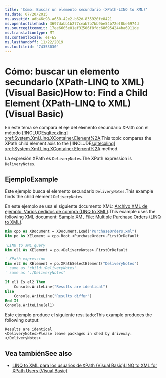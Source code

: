```yaml
---
title: 'Cómo: Buscar un elemento secundario (XPath-LINQ to XML)'
ms.date: 07/20/2015
ms.assetid: adb46c98-a650-42e2-b62d-835920fe8421
ms.openlocfilehash: 3697dabb1b277ceab7b7bb9be54b72ef8be6974d
ms.sourcegitcommit: 17ee6605e01ef32506f8fdc686954244ba6911de
ms.translationtype: MT
ms.contentlocale: es-ES
ms.lasthandoff: 11/22/2019
ms.locfileid: "74353030"
---
```

# <a name="how-to-find-a-child-element-xpath-linq-to-xml-visual-basic"></a><span data-ttu-id="491be-102">Cómo: buscar un elemento secundario (XPath-LINQ to XML) (Visual Basic)</span><span class="sxs-lookup"><span data-stu-id="491be-102">How to: Find a Child Element (XPath-LINQ to XML) (Visual Basic)</span></span>
<span data-ttu-id="491be-103">En este tema se compara el eje del elemento secundario XPath con el método [!INCLUDE[sqltecxlinq](~/includes/sqltecxlinq-md.md)] <xref:System.Xml.Linq.XContainer.Element%2A>.</span><span class="sxs-lookup"><span data-stu-id="491be-103">This topic compares the XPath child element axis to the [!INCLUDE[sqltecxlinq](~/includes/sqltecxlinq-md.md)] <xref:System.Xml.Linq.XContainer.Element%2A> method.</span></span>  
  
 <span data-ttu-id="491be-104">La expresión XPath es `DeliveryNotes`.</span><span class="sxs-lookup"><span data-stu-id="491be-104">The XPath expression is `DeliveryNotes`.</span></span>  
  
## <a name="example"></a><span data-ttu-id="491be-105">Ejemplo</span><span class="sxs-lookup"><span data-stu-id="491be-105">Example</span></span>  
 <span data-ttu-id="491be-106">Este ejemplo busca el elemento secundario `DeliveryNotes`.</span><span class="sxs-lookup"><span data-stu-id="491be-106">This example finds the child element `DeliveryNotes`.</span></span>  
  
 <span data-ttu-id="491be-107">En este ejemplo se usa el siguiente documento XML: [Archivo XML de ejemplo: Varios pedidos de compra (LINQ to XML)](../../../../visual-basic/programming-guide/concepts/linq/sample-xml-file-multiple-purchase-orders-linq-to-xml.md).</span><span class="sxs-lookup"><span data-stu-id="491be-107">This example uses the following XML document: [Sample XML File: Multiple Purchase Orders (LINQ to XML)](../../../../visual-basic/programming-guide/concepts/linq/sample-xml-file-multiple-purchase-orders-linq-to-xml.md).</span></span>  
  
```vb  
Dim cpo As XDocument = XDocument.Load("PurchaseOrders.xml")  
Dim po As XElement = cpo.Root.<PurchaseOrder>.FirstOrDefault  
  
'LINQ to XML query  
Dim el1 As XElement = po.<DeliveryNotes>.FirstOrDefault  
  
' XPath expression  
Dim el2 As XElement = po.XPathSelectElement("DeliveryNotes")  
' same as "child::DeliveryNotes"  
' same as "./DeliveryNotes"  
  
If el1 Is el2 Then  
    Console.WriteLine("Results are identical")  
Else  
    Console.WriteLine("Results differ")  
End If  
Console.WriteLine(el1)  
```  
  
 <span data-ttu-id="491be-108">Este ejemplo produce el siguiente resultado:</span><span class="sxs-lookup"><span data-stu-id="491be-108">This example produces the following output:</span></span>  
  
```console
Results are identical  
<DeliveryNotes>Please leave packages in shed by driveway.</DeliveryNotes>  
```  
  
## <a name="see-also"></a><span data-ttu-id="491be-109">Vea también</span><span class="sxs-lookup"><span data-stu-id="491be-109">See also</span></span>

- [<span data-ttu-id="491be-110">LINQ to XML para los usuarios de XPath (Visual Basic)</span><span class="sxs-lookup"><span data-stu-id="491be-110">LINQ to XML for XPath Users (Visual Basic)</span></span>](../../../../visual-basic/programming-guide/concepts/linq/linq-to-xml-for-xpath-users.md)
